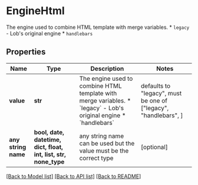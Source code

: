 # EngineHtml

The engine used to combine HTML template with merge variables.   * `legacy` - Lob's original engine   * `handlebars` 

## Properties
Name | Type | Description | Notes
------------ | ------------- | ------------- | -------------
**value** | **str** | The engine used to combine HTML template with merge variables.   * &#x60;legacy&#x60; - Lob&#39;s original engine   * &#x60;handlebars&#x60;  | defaults to "legacy",  must be one of ["legacy", "handlebars", ]
**any string name** | **bool, date, datetime, dict, float, int, list, str, none_type** | any string name can be used but the value must be the correct type | [optional]

[[Back to Model list]](../README.md#documentation-for-models) [[Back to API list]](../README.md#documentation-for-api-endpoints) [[Back to README]](../README.md)


